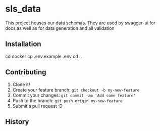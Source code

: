 # sls_data

This project houses our data schemas.
They are used by swagger-ui for docs as well as for data generation and all validation

## Installation
cd docker
cp .env.example .env
cd ..

## Contributing
1. Clone it!
2. Create your feature branch: `git checkout -b my-new-feature`
3. Commit your changes: `git commit -am 'Add some feature'`
4. Push to the branch: `git push origin my-new-feature`
5. Submit a pull request :D
## History
